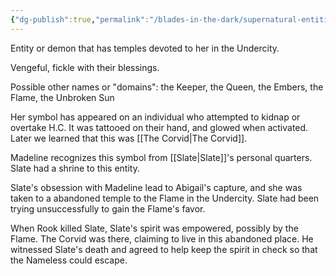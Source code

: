 ```yaml
---
{"dg-publish":true,"permalink":"/blades-in-the-dark/supernatural-entities/the-invigorating-flame/","tags":["Supernatural"]}
---
```


Entity or demon that has temples devoted to her in the Undercity.

Vengeful, fickle with their blessings.

Possible other names or "domains": the Keeper, the Queen, the Embers, the Flame, the Unbroken Sun

Her symbol has appeared on an individual who attempted to kidnap or overtake H.C. It was tattooed on their hand, and glowed when activated. Later we learned that this was [[The Corvid\|The Corvid]].

Madeline recognizes this symbol from [[Slate\|Slate]]'s personal quarters. Slate had a shrine to this entity.

Slate's obsession with Madeline lead to Abigail's capture, and she was taken to a abandoned temple to the Flame in the Undercity. Slate had been trying unsuccessfully to gain the Flame's favor.

When Rook killed Slate, Slate's spirit was empowered, possibly by the Flame. The Corvid was there, claiming to live in this abandoned place. He witnessed Slate's death and agreed to help keep the spirit in check so that the Nameless could escape.